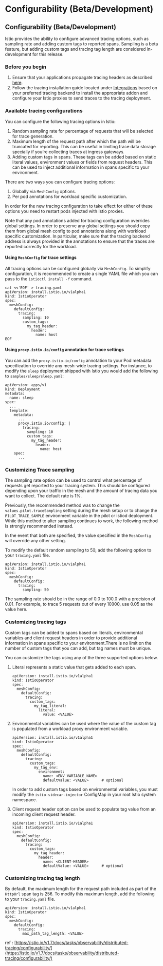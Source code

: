 # Configurability \(Beta/Development\)



## Configurability \(Beta/Development\) <a id="title"></a>

Istio provides the ability to configure advanced tracing options, such as sampling rate and adding custom tags to reported spans. Sampling is a beta feature, but adding custom tags and tracing tag length are considered in-development for this release.

### Before you begin <a id="before-you-begin"></a>

1. Ensure that your applications propagate tracing headers as described [here](https://istio.io/v1.7/docs/tasks/observability/distributed-tracing/overview/).
2. Follow the tracing installation guide located under [Integrations](https://istio.io/v1.7/docs/ops/integrations/) based on your preferred tracing backend to install the appropriate addon and configure your Istio proxies to send traces to the tracing deployment.

### Available tracing configurations <a id="available-tracing-configurations"></a>

You can configure the following tracing options in Istio:

1. Random sampling rate for percentage of requests that will be selected for trace generation.
2. Maximum length of the request path after which the path will be truncated for reporting. This can be useful in limiting trace data storage specially if you’re collecting traces at ingress gateways.
3. Adding custom tags in spans. These tags can be added based on static literal values, environment values or fields from request headers. This can be used to inject additional information in spans specific to your environment.

There are two ways you can configure tracing options:

1. Globally via `MeshConfig` options.
2. Per pod annotations for workload specific customization.

In order for the new tracing configuration to take effect for either of these options you need to restart pods injected with Istio proxies.

Note that any pod annotations added for tracing configuration overrides global settings. In order to preserve any global settings you should copy them from global mesh config to pod annotations along with workload specific customization. In particular, make sure that the tracing backend address is always provided in the annotations to ensure that the traces are reported correctly for the workload.

#### Using `MeshConfig` for trace settings <a id="using-meshconfig-for-trace-settings"></a>

All tracing options can be configured globally via `MeshConfig`. To simplify configuration, it is recommended to create a single YAML file which you can pass to the `istioctl install -f` command.

```text
cat <<'EOF' > tracing.yaml
apiVersion: install.istio.io/v1alpha1
kind: IstioOperator
spec:
  meshConfig:
    defaultConfig:
      tracing:
        sampling: 10
        custom_tags:
          my_tag_header:
            header:
              name: host
EOF
```

#### Using `proxy.istio.io/config` annotation for trace settings <a id="using-proxy-istio-io-config-annotation-for-trace-settings"></a>

You can add the `proxy.istio.io/config` annotation to your Pod metadata specification to override any mesh-wide tracing settings. For instance, to modify the `sleep` deployment shipped with Istio you would add the following to `samples/sleep/sleep.yaml`:

```text
apiVersion: apps/v1
kind: Deployment
metadata:
  name: sleep
spec:
  ...
  template:
    metadata:
      ...
      proxy.istio.io/config: |
        tracing:
          sampling: 10
          custom_tags:
            my_tag_header:
              header:
                name: host
    spec:
      ...
```

### Customizing Trace sampling <a id="customizing-trace-sampling"></a>

The sampling rate option can be used to control what percentage of requests get reported to your tracing system. This should be configured depending upon your traffic in the mesh and the amount of tracing data you want to collect. The default rate is 1%.

Previously, the recommended method was to change the `values.pilot.traceSampling` setting during the mesh setup or to change the `PILOT_TRACE_SAMPLE` environment variable in the pilot or istiod deployment. While this method to alter sampling continues to work, the following method is strongly recommended instead.

In the event that both are specified, the value specified in the `MeshConfig` will override any other setting.

To modify the default random sampling to 50, add the following option to your `tracing.yaml` file.

```text
apiVersion: install.istio.io/v1alpha1
kind: IstioOperator
spec:
  meshConfig:
    defaultConfig:
      tracing:
        sampling: 50
```

The sampling rate should be in the range of 0.0 to 100.0 with a precision of 0.01. For example, to trace 5 requests out of every 10000, use 0.05 as the value here.

### Customizing tracing tags <a id="customizing-tracing-tags"></a>

Custom tags can be added to spans based on literals, environmental variables and client request headers in order to provide additional information in spans specific to your environment.There is no limit on the number of custom tags that you can add, but tag names must be unique.

You can customize the tags using any of the three supported options below.

1. Literal represents a static value that gets added to each span.

   ```text
   apiVersion: install.istio.io/v1alpha1
   kind: IstioOperator
   spec:
     meshConfig:
       defaultConfig:
         tracing:
           custom_tags:
             my_tag_literal:
               literal:
                 value: <VALUE>
   ```

2. Environmental variables can be used where the value of the custom tag is populated from a workload proxy environment variable.

   ```text
   apiVersion: install.istio.io/v1alpha1
   kind: IstioOperator
   spec:
     meshConfig:
       defaultConfig:
         tracing:
           custom_tags:
             my_tag_env:
               environment:
                 name: <ENV_VARIABLE_NAME>
                 defaultValue: <VALUE>      # optional
   ```

   In order to add custom tags based on environmental variables, you must modify the `istio-sidecar-injector` ConfigMap in your root Istio system namespace.

3. Client request header option can be used to populate tag value from an incoming client request header.

   ```text
   apiVersion: install.istio.io/v1alpha1
   kind: IstioOperator
   spec:
     meshConfig:
       defaultConfig:
         tracing:
           custom_tags:
             my_tag_header:
               header:
                 name: <CLIENT-HEADER>
                 defaultValue: <VALUE>      # optional
   ```

### Customizing tracing tag length <a id="customizing-tracing-tag-length"></a>

By default, the maximum length for the request path included as part of the `HttpUrl` span tag is 256. To modify this maximum length, add the following to your `tracing.yaml` file.

```text
apiVersion: install.istio.io/v1alpha1
kind: IstioOperator
spec:
  meshConfig:
    defaultConfig:
      tracing:
        max_path_tag_length: <VALUE>
```



ref : [https://istio.io/v1.7/docs/tasks/observability/distributed-tracing/configurability/](https://istio.io/v1.7/docs/tasks/observability/distributed-tracing/configurability/)


